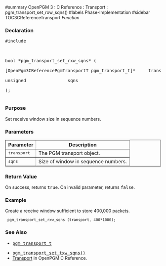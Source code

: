 ﻿#summary OpenPGM 3 : C Reference : Transport : pgm\_transport\_set\_rxw\_sqns()
#labels Phase-Implementation
#sidebar TOC3CReferenceTransport
_Function_
### Declaration ###
<pre>
#include <pgm/pgm.h><br>
<br>
bool *pgm_transport_set_rxw_sqns* (<br>
[OpenPgm3CReferencePgmTransportT pgm_transport_t]*     transport,<br>
unsigned                sqns<br>
);<br>
</pre>

### Purpose ###
Set receive window size in sequence numbers.

### Parameters ###
<table cellpadding='5' border='1' cellspacing='0'>
<tr>
<th>Parameter</th>
<th>Description</th>
</tr>
<tr>
<td><tt>transport</tt></td>
<td>The PGM transport object.</td>
</tr><tr>
<td><tt>sqns</tt></td>
<td>Size of window in sequence numbers.</td>
</tr>
</table>


### Return Value ###
On success, returns <tt>true</tt>.  On invalid parameter, returns <tt>false</tt>.

### Example ###
Create a receive window sufficient to store 400,000 packets.

```
 pgm_transport_set_rxw_sqns (transport, 400*1000);
```

### See Also ###
  * <tt><a href='OpenPgm3CReferencePgmTransportT.md'>pgm_transport_t</a></tt><br>
<ul><li><tt><a href='OpenPgm3CReferencePgmTransportSetTxwSqns.md'>pgm_transport_set_txw_sqns()</a></tt><br>
</li><li><a href='OpenPgm3CReferenceTransport.md'>Transport</a> in OpenPGM C Reference.